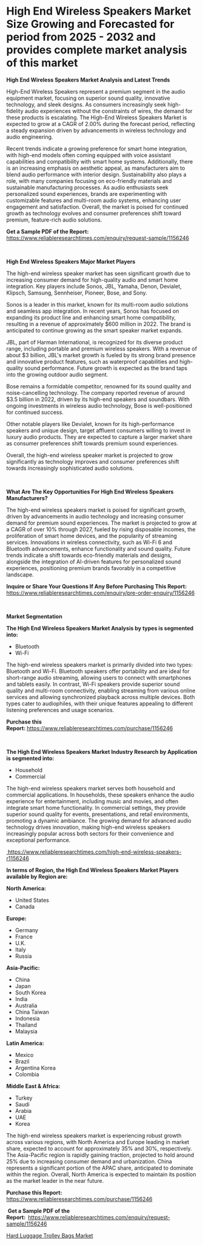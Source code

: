 <p><h1>High End Wireless Speakers Market Size Growing and Forecasted for period from 2025 - 2032 and provides complete market analysis of this market</h1></p><p><strong>High End Wireless Speakers Market Analysis and Latest Trends</strong></p>
<p><p>High-End Wireless Speakers represent a premium segment in the audio equipment market, focusing on superior sound quality, innovative technology, and sleek designs. As consumers increasingly seek high-fidelity audio experiences without the constraints of wires, the demand for these products is escalating. The High-End Wireless Speakers Market is expected to grow at a CAGR of 2.00% during the forecast period, reflecting a steady expansion driven by advancements in wireless technology and audio engineering.</p><p>Recent trends indicate a growing preference for smart home integration, with high-end models often coming equipped with voice assistant capabilities and compatibility with smart home systems. Additionally, there is an increasing emphasis on aesthetic appeal, as manufacturers aim to blend audio performance with interior design. Sustainability also plays a role, with many companies focusing on eco-friendly materials and sustainable manufacturing processes. As audio enthusiasts seek personalized sound experiences, brands are experimenting with customizable features and multi-room audio systems, enhancing user engagement and satisfaction. Overall, the market is poised for continued growth as technology evolves and consumer preferences shift toward premium, feature-rich audio solutions.</p></p>
<p><strong>Get a Sample PDF of the Report:&nbsp;</strong> <a href="https://www.reliableresearchtimes.com/enquiry/request-sample/1156246?utm_campaign=2717&utm_medium=2&utm_source=Github&utm_content=ia&utm_term=04042025&utm_id=high-end-wireless-speakers">https://www.reliableresearchtimes.com/enquiry/request-sample/1156246</a></p>
<p>&nbsp;</p>
<p><strong>High End Wireless Speakers Major Market Players</strong></p>
<p><p>The high-end wireless speaker market has seen significant growth due to increasing consumer demand for high-quality audio and smart home integration. Key players include Sonos, JBL, Yamaha, Denon, Devialet, Klipsch, Samsung, Sennheiser, Pioneer, Bose, and Sony.</p><p>Sonos is a leader in this market, known for its multi-room audio solutions and seamless app integration. In recent years, Sonos has focused on expanding its product line and enhancing smart home compatibility, resulting in a revenue of approximately $600 million in 2022. The brand is anticipated to continue growing as the smart speaker market expands.</p><p>JBL, part of Harman International, is recognized for its diverse product range, including portable and premium wireless speakers. With a revenue of about $3 billion, JBL's market growth is fueled by its strong brand presence and innovative product features, such as waterproof capabilities and high-quality sound performance. Future growth is expected as the brand taps into the growing outdoor audio segment.</p><p>Bose remains a formidable competitor, renowned for its sound quality and noise-cancelling technology. The company reported revenue of around $3.5 billion in 2022, driven by its high-end speakers and soundbars. With ongoing investments in wireless audio technology, Bose is well-positioned for continued success.</p><p>Other notable players like Devialet, known for its high-performance speakers and unique design, target affluent consumers willing to invest in luxury audio products. They are expected to capture a larger market share as consumer preferences shift towards premium sound experiences.</p><p>Overall, the high-end wireless speaker market is projected to grow significantly as technology improves and consumer preferences shift towards increasingly sophisticated audio solutions.</p></p>
<p>&nbsp;</p>
<p><strong>What Are The Key Opportunities For High End Wireless Speakers Manufacturers?</strong></p>
<p><p>The high-end wireless speakers market is poised for significant growth, driven by advancements in audio technology and increasing consumer demand for premium sound experiences. The market is projected to grow at a CAGR of over 10% through 2027, fueled by rising disposable incomes, the proliferation of smart home devices, and the popularity of streaming services. Innovations in wireless connectivity, such as Wi-Fi 6 and Bluetooth advancements, enhance functionality and sound quality. Future trends indicate a shift towards eco-friendly materials and designs, alongside the integration of AI-driven features for personalized sound experiences, positioning premium brands favorably in a competitive landscape.</p></p>
<p><strong>Inquire or Share Your Questions If Any Before Purchasing This Report:</strong> <a href="https://www.reliableresearchtimes.com/enquiry/pre-order-enquiry/1156246?utm_campaign=2717&utm_medium=2&utm_source=Github&utm_content=ia&utm_term=04042025&utm_id=high-end-wireless-speakers">https://www.reliableresearchtimes.com/enquiry/pre-order-enquiry/1156246</a></p>
<p>&nbsp;</p>
<p><strong>Market Segmentation</strong></p>
<p><strong>The High End Wireless Speakers Market Analysis by types is segmented into:</strong></p>
<p><ul><li>Bluetooth</li><li>Wi-Fi</li></ul></p>
<p><p>The high-end wireless speakers market is primarily divided into two types: Bluetooth and Wi-Fi. Bluetooth speakers offer portability and are ideal for short-range audio streaming, allowing users to connect with smartphones and tablets easily. In contrast, Wi-Fi speakers provide superior sound quality and multi-room connectivity, enabling streaming from various online services and allowing synchronized playback across multiple devices. Both types cater to audiophiles, with their unique features appealing to different listening preferences and usage scenarios.</p></p>
<p><strong>Purchase this Report:&nbsp;</strong><a href="https://www.reliableresearchtimes.com/purchase/1156246?utm_campaign=2717&utm_medium=2&utm_source=Github&utm_content=ia&utm_term=04042025&utm_id=high-end-wireless-speakers">https://www.reliableresearchtimes.com/purchase/1156246</a></p>
<p>&nbsp;</p>
<p><strong>The High End Wireless Speakers Market Industry Research by Application is segmented into:</strong></p>
<p><ul><li>Household</li><li>Commercial</li></ul></p>
<p><p>The high-end wireless speakers market serves both household and commercial applications. In households, these speakers enhance the audio experience for entertainment, including music and movies, and often integrate smart home functionality. In commercial settings, they provide superior sound quality for events, presentations, and retail environments, promoting a dynamic ambiance. The growing demand for advanced audio technology drives innovation, making high-end wireless speakers increasingly popular across both sectors for their convenience and exceptional performance.</p></p>
<p><a href="https://www.reliableresearchtimes.com/high-end-wireless-speakers-r1156246?utm_campaign=2717&utm_medium=2&utm_source=Github&utm_content=ia&utm_term=04042025&utm_id=high-end-wireless-speakers">&nbsp;https://www.reliableresearchtimes.com/high-end-wireless-speakers-r1156246</a></p>
<p><strong>In terms of Region, the High End Wireless Speakers Market Players available by Region are:</strong></p>
<p>
    <p> <strong> North America: </strong>
        <ul>
            <li>United States</li>
            <li>Canada</li>
        </ul>
        </p> 
    <p> <strong> Europe: </strong>
        <ul>
            <li>Germany</li>
            <li>France</li>
            <li>U.K.</li>
            <li>Italy</li>
            <li>Russia</li>
        </ul>
        </p> 
    <p> <strong> Asia-Pacific: </strong>
        <ul>
            <li>China</li>
            <li>Japan</li>
            <li>South Korea</li>
            <li>India</li>
            <li>Australia</li>
            <li>China Taiwan</li>
            <li>Indonesia</li>
            <li>Thailand</li>
            <li>Malaysia</li>
        </ul>
        </p> 
    <p> <strong> Latin America: </strong>
        <ul>
            <li>Mexico</li>
            <li>Brazil</li>
            <li>Argentina Korea</li>
            <li>Colombia</li>
        </ul>
        </p> 
    <p> <strong> Middle East & Africa: </strong>
        <ul>
            <li>Turkey</li>
            <li>Saudi</li>
            <li>Arabia</li>
            <li>UAE</li>
            <li>Korea</li>
        </ul>
    </p>
    </p>
<p><p>The high-end wireless speakers market is experiencing robust growth across various regions, with North America and Europe leading in market share, expected to account for approximately 35% and 30%, respectively. The Asia-Pacific region is rapidly gaining traction, projected to hold around 25% due to increasing consumer demand and urbanization. China represents a significant portion of the APAC share, anticipated to dominate within the region. Overall, North America is expected to maintain its position as the market leader in the near future.</p></p>
<p><strong>Purchase this Report: </strong><a href="https://www.reliableresearchtimes.com/purchase/1156246?utm_campaign=2717&utm_medium=2&utm_source=Github&utm_content=ia&utm_term=04042025&utm_id=high-end-wireless-speakers">https://www.reliableresearchtimes.com/purchase/1156246</a></p>
<p>&nbsp;<strong>Get a Sample PDF of the Report:&nbsp;&nbsp;</strong><a href="https://www.reliableresearchtimes.com/enquiry/request-sample/1156246?utm_campaign=2717&utm_medium=2&utm_source=Github&utm_content=ia&utm_term=04042025&utm_id=high-end-wireless-speakers">https://www.reliableresearchtimes.com/enquiry/request-sample/1156246</a></p>
<p><strong></strong></p>
<p><p><a href="https://github.com/techerghalim/Market-Research-Report-List-1/blob/main/hard-luggage-trolley-bags-market.md?utm_campaign=2717&utm_medium=2&utm_source=Github&utm_content=ia&utm_term=04042025&utm_id=high-end-wireless-speakers">Hard Luggage Trolley Bags Market</a></p></p>